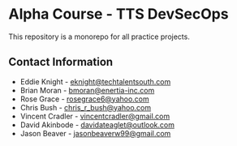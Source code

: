 # Alpha Course - TTS DevSecOps

This repository is a monorepo for all practice projects.

## Contact Information

- Eddie Knight - eknight@techtalentsouth.com
- Brian Moran - bmoran@enertia-inc.com
- Rose Grace - rosegrace6@yahoo.com
- Chris Bush - chris_r_bush@yahoo.com
- Vincent Cradler - vincentcradler@gmail.com
- David Akinbode - davidateaglet@outlook.com
- Jason Beaver - jasonbeaverw99@gmail.com
